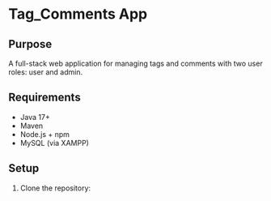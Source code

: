 # Tag_Comments App

## Purpose
A full-stack web application for managing tags and comments with two user roles: user and admin.

## Requirements
- Java 17+
- Maven
- Node.js + npm
- MySQL (via XAMPP)

## Setup
1. Clone the repository:
